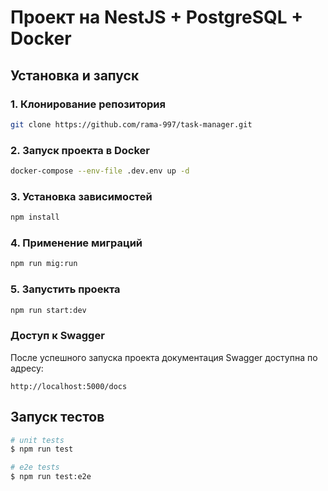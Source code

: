 # Проект на NestJS + PostgreSQL + Docker

## Установка и запуск

### 1. Клонирование репозитория
```sh
git clone https://github.com/rama-997/task-manager.git
```

### 2. Запуск проекта в Docker
```sh
docker-compose --env-file .dev.env up -d
```

### 3. Установка зависимостей
```sh
npm install
```

### 4. Применение миграций
```sh
npm run mig:run
```

### 5. Запустить проекта
```sh
npm run start:dev
```

### Доступ к Swagger
После успешного запуска проекта документация Swagger доступна по адресу:
```
http://localhost:5000/docs
```

## Запуск тестов

```bash
# unit tests
$ npm run test

# e2e tests
$ npm run test:e2e